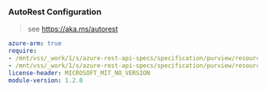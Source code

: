 ### AutoRest Configuration

> see https://aka.ms/autorest

``` yaml
azure-arm: true
require:
- /mnt/vss/_work/1/s/azure-rest-api-specs/specification/purview/resource-manager/readme.md
- /mnt/vss/_work/1/s/azure-rest-api-specs/specification/purview/resource-manager/readme.go.md
license-header: MICROSOFT_MIT_NO_VERSION
module-version: 1.2.0

```